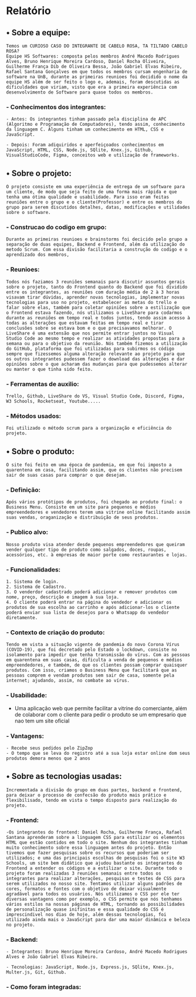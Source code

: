 # Relatório  

## • Sobre a equipe:
    Temos um CURIOSO CASO DO INTEGRANTE DE CABELO ROSA, TA TILTADO CABELO ROSA?
    Equipe HS Softwares: composta pelos membros André Macedo Rodrigues Alves, Bruno Henrique Moreira Cardoso, Daniel Rocha Oliveira, Guilherme França Dib de Oliveira Bessa, João Gabriel Elvas Ribeiro, Rafael Santana Gonçalves em que todos os membros cursam engenharia de software na UnB, durante as primeiras reunioes foi decidido o nome da equipe HS além de ser feito o logo e, ademais, foram descutidas as dificuldades que viriam, visto que era a primeira experiência com desenvolvimento de Software para quase todos os membros.

### - Conhecimentos dos integrantes:

    - Antes: Os integrantes tinham passado pela disciplina de APC (Algoritmo e Programação de Computadores), tendo assim, conhecimento da linguagem C. Alguns tinham um conhecimento em HTML, CSS e JavaScript.  

    - Depois: Foram adiquiridos e aperfeiçoados conhecimentos em JavaScript, HTML, CSS, Node.js, SQlite, Knex.js, Github, VisualStudioCode, Figma, conceitos web e utilização de frameworks.

## • Sobre o projeto:
    O projeto consiste em uma experiência de entrega de um software para um cliente, de modo que seja feito de uma forma mais rápida e que tenha uma ótima qualidade e usabilidade. Para isso eram feitas reuniões entre o grupo e o cliente(Professor) e entre os membros do grupo para serem discutidos detalhes, datas, modificações e utilidades sobre o software.

### - Construcao do codigo em grupo:
    Durante as primeiras reunioes e brainstorms foi decicido pelo grupo a separação de duas equipes, Backend e Frontend, além da utilização do metodo Scrum. Com essa divisão facilitaria a construção do codigo e o aprendizado dos membros, 

### - Reunioes:
    Todos nós faziamos 3 reuniões semanais para discutir assuntos gerais sobre o projeto, tanto do Frontend quanto do Backend que foi dividido entre os integrantes, as reuniões com duração média de 2 à 3 horas visavam tirar dúvidas, aprender novas tecnologias, implementar novas tecnologias para uso no projeto, estabelecer as metas do trello e falar sobre elas, também para coletar opiniões sobre a estilização que o Frontend estava fazendo, nós utilizamos o LiveShare para codarmos durante as reuniões em tempo real e todos juntos, tendo assim acesso à todas as alterações que estavam feitas em tempo real e tirar conclusões sobre se estava bom e o que precisavamos melhorar. O LiveShare é uma extensão que nos permite entrar juntos no Visual Studio Code ao mesmo tempo e realizar as atividades propostas para a semana ou para o objetivo da reunião. Nós também fizemos a utilização do GitHub, plataforma que foi utilizadas para subirmos os código sempre que fizessemos alguma alteração relevante ao projeto para que os outros integrantes pudessem fazer o download das alterações e dar opiniões sobre o que acharam das mudanças para que pudessemos alterar ou manter o que tinha sido feito. 


### - Ferramentas de auxilio:
    Trello, Github, LiveShare do VS, Visual Studio Code, Discord, Figma, W3 Schools, Rocketseat, Youtube.....

### - Métodos usados:
    Foi utilizado o método scrum para a organização e eficiência do projeto.

## • Sobre o produto: 
    O site foi feito em uma época de pandemia, em que foi imposto a quarentena em casa, facilitando assim, que os clientes não precisem sair de suas casas para comprar o que desejam.

### - Definição:
    Após vários protótipos de produtos, foi chegado ao produto final: o Business Menu. Consiste em um site para pequenos e médios empreendedores e vendedores terem uma vitrine online facilitando assim suas vendas, oraganização e distribuição de seus produtos.
    
### - Publico alvo: 
    Nosso produto visa atender desde pequenos empreendedores que queiram vender qualquer tipo de produto como salgados, doces, roupas, acessórios, etc. à empresas de maior porte como restaurantes e lojas. 

### - Funcionalidades:
    1. Sistema de login.
    2. Sistema de Cadastro.
    3. O venderdor cadastrado poderá adicionar e remover produtos com nome, preço, descrição e imagem à sua loja.
    4. O cliente poderá entrar na página do vendedor e adicionar os produtos de sua escolha ao carrinho e após adicionar-los o cliente poderá enviar sua lista de desejos para o Whatsapp do vendedor diretamente.
     

### - Contexto de criação do produto:
    Tendo em vista a situação vigente de pandemia do novo Corona Vírus (COVID-19), que foi decretado pelo Estado o lockdown, consiste no isolamento para impedir que tenha transmissão do vírus. Com as pessoas em quarentena em suas casas, dificulta a venda de pequenos e médios empreendedores, e também, de que os clientes possam comprar quaisquer produtos. Com isso, criamos o Business Menu que facilitará que as pessoas comprem e vendam produtos sem sair de casa, somente pela internet; ajudando, assim, no combate ao vírus.

### - Usabilidade:
   - Uma aplicação web que permite facilitar a vitrine do comerciante, além de colaborar com o cliente para pedir o produto se um empresario que nao tem um site oficial

### - Vantagens:
    - Recebe seus pedidos pelo ZipZop
    - O tempo que se leva do registro até a sua loja estar online dom seus produtos demora menos que 2 anos 


## • Sobre as tecnologias usadas:
    Incrementada a divisão do grupo em duas partes, backend e frontend, para deixar o processo de confecsão do produto mais prático e flexibilisado, tendo em vista o tempo disposto para realização do projeto.
    
### - Frontend:
    -Os integrantes do frontend: Daniel Rocha, Guilherme França, Rafael Santana aprenderam sobre a linguagem CSS para estilizar os elementos HTML que estão contidos em todo o site. Nenhum dos integrantes tinham muito conhecimento sobre essa linguagem antes do projeto. Então tivemos que fazer pesquisas sobre os recursos que poderiam ser utilizados; e uma das principais escolhas de pesquisas foi o site W3 Schools, um site bem didático que ajudou bastante os integrantes do Frontend a entender os códigos e a estilizar o site. Durante todo o projeto foram realizadas 3 reuniões semanais entre todos os integrantes para realizar alterações, pesquisas e testes de CSS para serem utilizados no nosso site. Tentamos utilizar alguns padrões de cores, formatos e fontes com o objetivo de deixar visualmente agradável para todos os usuários. Nós utilizamos o CSS por ele ter diversas vantagens como por exemplo, o CSS permite que nós tenhamos vários estilos na nossas páginas de HTML, tornando as possibilidades de personalização quase inifinitas e essa qualidade do CSS é imprescindivel nos dias de hoje, além dessas tecnologias, foi utilizado ainda mais o JavaScript para dar uma maior dinâmica e beleza no projeto.

### - Backend:
    - Integrantes: Bruno Henrique Moreira Cardoso, André Macedo Rodrigues Alves e João Gabriel Elvas Ribeiro.

    - Tecnologias: JavaScript, Node.js, Express.js, SQlite, Knex.js, Multer.js, Git, Github.

### - Como foram integradas:

